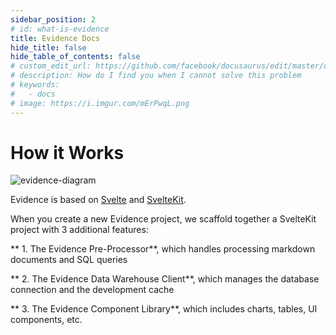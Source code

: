 ```yaml
---
sidebar_position: 2
# id: what-is-evidence
title: Evidence Docs
hide_title: false
hide_table_of_contents: false
# custom_edit_url: https://github.com/facebook/docusaurus/edit/master/docs/api-doc-markdown.md
# description: How do I find you when I cannot solve this problem
# keywords:
#   - docs
# image: https://i.imgur.com/mErPwqL.png
---
```


# How it Works
<div style={{textAlign: 'center'}}>

![evidence-diagram](/img/how-it-works.png)

</div>

Evidence is based on [Svelte](https://svelte.dev) and [SvelteKit](https://kit.svelte.dev).

When you create a new Evidence project, we scaffold together a SvelteKit project with 3 additional features:

** 1. The Evidence Pre-Processor**, which handles processing markdown documents and SQL queries

** 2. The Evidence Data Warehouse Client**, which manages the database connection and the development cache

** 3. The Evidence Component Library**, which includes charts, tables, UI components, etc.


